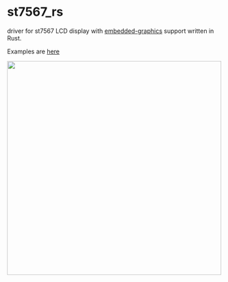 # st7567_rs
driver for st7567 LCD display with [embedded-graphics](https://github.com/embedded-graphics/embedded-graphics) support written in Rust.

Examples are [here](https://github.com/tracyspacy/st7567_rs_examples/blob/main/README.md)

<img src="https://github.com/tracyspacy/st7567_rs/assets/42025315/c0d928af-4291-45bd-9cd1-d433d7f20f4f" width="500">
